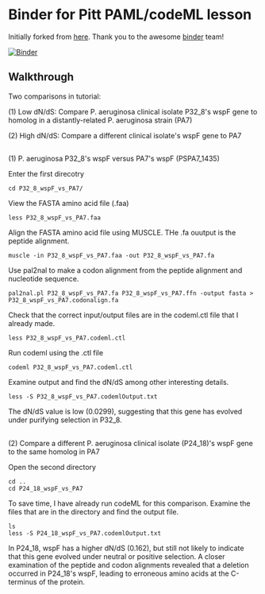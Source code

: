 # Binder for Pitt PAML/codeML lesson

Initially forked from [here](https://github.com/binder-examples/conda). Thank you to the awesome [binder](https://mybinder.org/) team!

[![Binder](https://mybinder.org/badge_logo.svg)](https://gesis.mybinder.org/binder/v2/gh/c4therine/paml-binder-Pitt/master?urlpath=lab)



## Walkthrough

Two comparisons in tutorial: 

(1) Low dN/dS: Compare P. aeruginosa clinical isolate P32_8's wspF gene to homolog in a distantly-related P. aeruginosa strain (PA7)

(2) High dN/dS: Compare a different clinical isolate's wspF gene to PA7

##

(1) P. aeruginosa P32_8's wspF versus PA7's wspF (PSPA7_1435)

Enter the first direcotry

    cd P32_8_wspF_vs_PA7/

View the FASTA amino acid file (.faa)

    less P32_8_wspF_vs_PA7.faa

Align the FASTA amino acid file using MUSCLE. THe .fa ouutput is the peptide alignment.

    muscle -in P32_8_wspF_vs_PA7.faa -out P32_8_wspF_vs_PA7.fa

Use pal2nal to make a codon alignment from the peptide alignment and nucleotide sequence.

    pal2nal.pl P32_8_wspF_vs_PA7.fa P32_8_wspF_vs_PA7.ffn -output fasta > P32_8_wspF_vs_PA7.codonalign.fa

Check that the correct input/output files are in the codeml.ctl file that I already made.

    less P32_8_wspF_vs_PA7.codeml.ctl

Run codeml using the .ctl file

    codeml P32_8_wspF_vs_PA7.codeml.ctl
    
Examine output and find the dN/dS among other interesting details.

    less -S P32_8_wspF_vs_PA7.codemlOutput.txt
    
The dN/dS value is low (0.0299), suggesting that this gene has evolved under purifying selection in P32_8. 


##

(2) Compare a different P. aeruginosa clinical isolate (P24_18)'s wspF gene to the same homolog in PA7

Open the second directory

    cd ..
    cd P24_18_wspF_vs_PA7

To save time, I have already run codeML for this comparison. Examine the files that are in the directory and find the output file.

    ls 
    less -S P24_18_wspF_vs_PA7.codemlOutput.txt
    
In P24_18, wspF has a higher dN/dS (0.162), but still not likely to indicate that this gene evolved under neutral or positive selection. 
A closer examination of the peptide and codon alignments revealed that a deletion occurred in P24_18's wspF, leading to erroneous amino acids at the C-terminus of the protein. 
